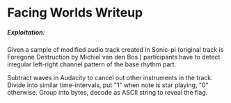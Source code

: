 Facing Worlds Writeup
===

##### Exploitation:

Given a sample of modified audio track created in Sonic-pi (original track is Foregone Destruction by Michiel van den Bos ) participants have to detect irregular left-right channel pattern of the base rhythm part.

Subtract waves in Audacity to cancel out other instruments in the track. Divide into similar time-intervals, put "1" when note is star playing, "0" otherwise. Group into bytes, decode as ASCII string to reveal the flag.
